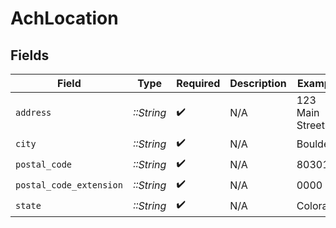 # AchLocation


## Fields

| Field                   | Type                    | Required                | Description             | Example                 |
| ----------------------- | ----------------------- | ----------------------- | ----------------------- | ----------------------- |
| `address`               | *::String*              | :heavy_check_mark:      | N/A                     | 123 Main Street         |
| `city`                  | *::String*              | :heavy_check_mark:      | N/A                     | Boulder                 |
| `postal_code`           | *::String*              | :heavy_check_mark:      | N/A                     | 80301                   |
| `postal_code_extension` | *::String*              | :heavy_check_mark:      | N/A                     | 0000                    |
| `state`                 | *::String*              | :heavy_check_mark:      | N/A                     | Colorado                |